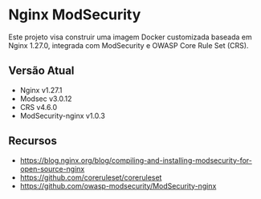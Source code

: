 # Nginx ModSecurity
Este projeto visa construir uma imagem Docker customizada baseada em Nginx 1.27.0, integrada com ModSecurity e OWASP Core Rule Set (CRS).

## Versão Atual
- Nginx  v1.27.1
- Modsec v3.0.12
- CRS v4.6.0
- ModSecurity-nginx v1.0.3

## Recursos
- https://blog.nginx.org/blog/compiling-and-installing-modsecurity-for-open-source-nginx
- https://github.com/coreruleset/coreruleset
- https://github.com/owasp-modsecurity/ModSecurity-nginx 

